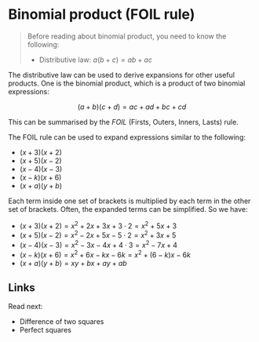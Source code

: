 # Binomial product (FOIL rule)

> Before reading about binomial product, you need to know the following:
> * Distributive law: $a\left(b + c\right) = ab + ac$

The distributive law can be used to derive expansions for other useful products. One is the binomial product, which is a product of two binomial expressions:

$$ \left(a + b\right)\left(c + d\right) = ac + ad + bc + cd $$

This can be summarised by the *FOIL* (Firsts, Outers, Inners, Lasts) rule.

The FOIL rule can be used to expand expressions similar to the following:
* $\left(x + 3\right)\left(x + 2\right)$
* $\left(x + 5\right)\left(x - 2\right)$
* $\left(x - 4\right)\left(x - 3\right)$
* $\left(x - k\right)\left(x + 6\right)$
* $\left(x + a\right)\left(y + b\right)$

Each term inside one set of brackets is multiplied by each term in the other set of brackets. Often, the expanded terms can be simplified. So we have:
* $\left(x + 3\right)\left(x + 2\right) = x^2 + 2x + 3x + 3\cdot 2 = x^2 + 5x + 3$
* $\left(x + 5\right)\left(x - 2\right) = x^2 - 2x + 5x - 5\cdot 2 = x^2 + 3x + 5$
* $\left(x - 4\right)\left(x - 3\right) = x^2 - 3x - 4x + 4\cdot 3 = x^2 - 7x + 4$
* $\left(x - k\right)\left(x + 6\right) = x^2 + 6x - kx - 6k = x^2 + \left(6 - k\right)x - 6k$
* $\left(x + a\right)\left(y + b\right) = xy + bx + ay + ab$

## Links

Read next:
* Difference of two squares
* Perfect squares
